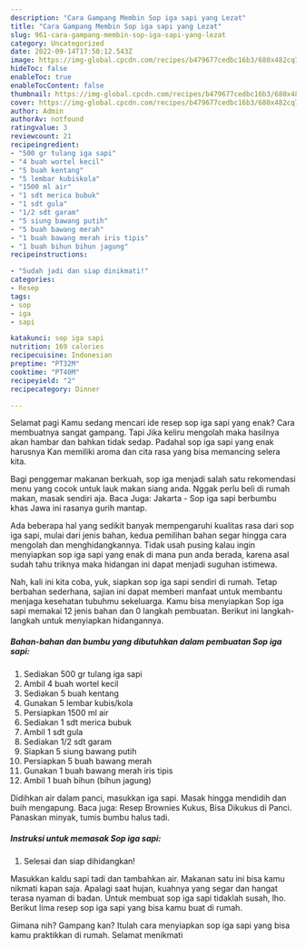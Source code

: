 ```yaml
---
description: "Cara Gampang Membin Sop iga sapi yang Lezat"
title: "Cara Gampang Membin Sop iga sapi yang Lezat"
slug: 961-cara-gampang-membin-sop-iga-sapi-yang-lezat
category: Uncategorized
date: 2022-09-14T17:50:12.543Z
image: https://img-global.cpcdn.com/recipes/b479677cedbc16b3/680x482cq70/sop-iga-sapi-foto-resep-utama.jpg
hideToc: false
enableToc: true
enableTocContent: false
thumbnail: https://img-global.cpcdn.com/recipes/b479677cedbc16b3/680x482cq70/sop-iga-sapi-foto-resep-utama.jpg
cover: https://img-global.cpcdn.com/recipes/b479677cedbc16b3/680x482cq70/sop-iga-sapi-foto-resep-utama.jpg
author: Admin
authorAv: notfound
ratingvalue: 3
reviewcount: 21
recipeingredient:
- "500 gr tulang iga sapi"
- "4 buah wortel kecil"
- "5 buah kentang"
- "5 lembar kubiskola"
- "1500 ml air"
- "1 sdt merica bubuk"
- "1 sdt gula"
- "1/2 sdt garam"
- "5 siung bawang putih"
- "5 buah bawang merah"
- "1 buah bawang merah iris tipis"
- "1 buah bihun bihun jagung"
recipeinstructions:

- "Sudah jadi dan siap dinikmati!"
categories:
- Resep
tags:
- sop
- iga
- sapi

katakunci: sop iga sapi 
nutrition: 169 calories
recipecuisine: Indonesian
preptime: "PT32M"
cooktime: "PT40M"
recipeyield: "2"
recipecategory: Dinner

---
```



Selamat pagi Kamu sedang mencari ide resep sop iga sapi yang enak? Cara membuatnya sangat gampang. Tapi Jika keliru mengolah maka hasilnya akan hambar dan bahkan tidak sedap. Padahal sop iga sapi yang enak harusnya Kan memiliki aroma dan cita rasa yang bisa memancing selera kita.


Bagi penggemar makanan berkuah, sop iga menjadi salah satu rekomendasi menu yang cocok untuk lauk makan siang anda. Nggak perlu beli di rumah makan, masak sendiri aja. Baca Juga: Jakarta - Sop iga sapi berbumbu khas Jawa ini rasanya gurih mantap.

Ada beberapa hal yang sedikit banyak mempengaruhi kualitas rasa dari sop iga sapi, mulai dari jenis bahan, kedua pemilihan bahan segar hingga cara mengolah dan menghidangkannya. Tidak usah pusing kalau ingin menyiapkan sop iga sapi yang enak di mana pun anda berada, karena asal sudah tahu triknya maka hidangan ini dapat menjadi suguhan istimewa.


Nah, kali ini kita coba, yuk, siapkan sop iga sapi sendiri di rumah. Tetap berbahan sederhana, sajian ini dapat memberi manfaat untuk membantu menjaga kesehatan tubuhmu sekeluarga. Kamu bisa menyiapkan Sop iga sapi memakai 12 jenis bahan dan 0 langkah pembuatan. Berikut ini langkah-langkah untuk menyiapkan hidangannya.

<!--inarticleads1-->

##### Bahan-bahan dan bumbu yang dibutuhkan dalam pembuatan Sop iga sapi:

1. Sediakan 500 gr tulang iga sapi
1. Ambil 4 buah wortel kecil
1. Sediakan 5 buah kentang
1. Gunakan 5 lembar kubis/kola
1. Persiapkan 1500 ml air
1. Sediakan 1 sdt merica bubuk
1. Ambil 1 sdt gula
1. Sediakan 1/2 sdt garam
1. Siapkan 5 siung bawang putih
1. Persiapkan 5 buah bawang merah
1. Gunakan 1 buah bawang merah iris tipis
1. Ambil 1 buah bihun (bihun jagung)


Didihkan air dalam panci, masukkan iga sapi. Masak hingga mendidih dan buih mengapung. Baca juga: Resep Brownies Kukus, Bisa Dikukus di Panci. Panaskan minyak, tumis bumbu halus tadi. 

<!--inarticleads2-->

##### Instruksi untuk memasak Sop iga sapi:


1. Selesai dan siap dihidangkan!

Masukkan kaldu sapi tadi dan tambahkan air. Makanan satu ini bisa kamu nikmati kapan saja. Apalagi saat hujan, kuahnya yang segar dan hangat terasa nyaman di badan. Untuk membuat sop iga sapi tidaklah susah, lho. Berikut lima resep sop iga sapi yang bisa kamu buat di rumah. 

Gimana nih? Gampang kan? Itulah cara menyiapkan sop iga sapi yang bisa kamu praktikkan di rumah. Selamat menikmati
